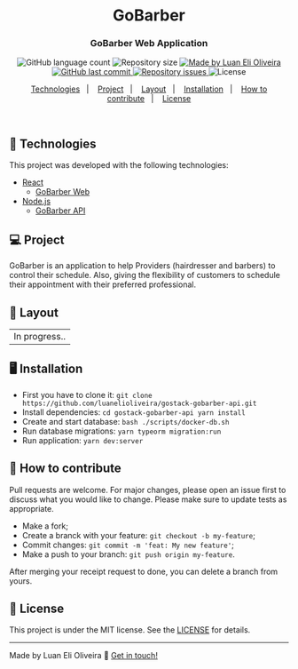<h1 align="center">
    GoBarber
</h1>

<h3 align="center">
  GoBarber Web Application
</h3>

<p align="center">
  <img alt="GitHub language count" src="https://img.shields.io/github/languages/count/luanelioliveira/gostack-gobarber-api?color=%2304D361">

  <img alt="Repository size" src="https://img.shields.io/github/repo-size/luanelioliveira/gostack-gobarber-api">

  <a href="https://www.linkedin.com/in/luanoliveira/" target="_blank">
    <img alt="Made by Luan Eli Oliveira" src="https://img.shields.io/badge/made%20by-Luan%20Eli%20Oliveira-brightgreen">
  </a>

  <a href="https://github.com/luanelioliveira/gostack-gobarber-api/commits/master">
    <img alt="GitHub last commit" src="https://img.shields.io/github/last-commit/luanelioliveira/gostack-gobarber-api">
  </a>

  <a href="https://github.com/luanelioliveira/gostack-gobarber-api/issues">
    <img alt="Repository issues" src="https://img.shields.io/github/issues/luanelioliveira/gostack-gobarber-api">
  </a>

  <img alt="License" src="https://img.shields.io/badge/license-MIT-brightgreen">
</p>
<p align="center">
  <a href="#rocket-Technologies">Technologies</a>&nbsp;&nbsp;&nbsp;|&nbsp;&nbsp;&nbsp;
  <a href="#-project">Project</a>&nbsp;&nbsp;&nbsp;|&nbsp;&nbsp;&nbsp;
  <a href="#-layout">Layout</a>&nbsp;&nbsp;&nbsp;|&nbsp;&nbsp;&nbsp;
  <a href="#-installation">Installation</a>&nbsp;&nbsp;&nbsp;|&nbsp;&nbsp;&nbsp;
  <a href="#-how-to-contribute">How to contribute</a>&nbsp;&nbsp;&nbsp;|&nbsp;&nbsp;&nbsp;
  <a href="#memo-license">License</a>
</p>

<br>

## :rocket: Technologies

This project was developed with the following technologies:

- [React](https://reactjs.org)
  - [GoBarber Web](https://github.com/luanelioliveira/gostack-gobarber-web)
- [Node.js](https://nodejs.org/en/)
  - [GoBarber API](https://github.com/luanelioliveira/gostack-gobarber-api)

## 💻 Project

<p>GoBarber is an application to help Providers (hairdresser and barbers) to control their schedule. Also, giving the flexibility of customers to schedule their appointment with their preferred professional.</p>

## 🔖 Layout

<table>
  <tbody>
    <tr>
	   <td>In progress..</td>
	 </tr>
  </tbody>
</table>

 
## :desktop_computer: Installation

- First you have to clone it: ```git clone https://github.com/luanelioliveira/gostack-gobarber-api.git```
- Install dependencies:  ```cd gostack-gobarber-api yarn install```
- Create and start database: ```bash ./scripts/docker-db.sh```
- Run database migrations: ```yarn typeorm migration:run```
- Run application: ```yarn dev:server```

## 🤔 How to contribute
Pull requests are welcome. For major changes, please open an issue first to discuss what you would like to change.
Please make sure to update tests as appropriate.

- Make a fork;
- Create a branck with your feature: `git checkout -b my-feature`;
- Commit changes: `git commit -m 'feat: My new feature'`;
- Make a push to your branch: `git push origin my-feature`.

After merging your receipt request to done, you can delete a branch from yours.

## :memo: License

This project is under the MIT license. See the [LICENSE](LICENSE) for details.

---
Made by Luan Eli Oliveira :wave: [Get in touch!](https://www.linkedin.com/in/luanoliveira/)
